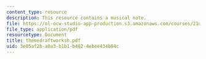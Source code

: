 ```yaml
---
content_type: resource
description: This resource contains a musical note.
file: https://ol-ocw-studio-app-production.s3.amazonaws.com/courses/21m-302-harmony-and-counterpoint-ii-spring-2005/3e05af2ba0a3b1b1b4824ebee434b94c_themedraftworksh.pdf
file_type: application/pdf
resourcetype: Document
title: themedraftworksh.pdf
uid: 3e05af2b-a0a3-b1b1-b482-4ebee434b94c
---
```

